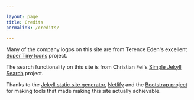 ```yaml
---

layout: page
title: Credits
permalink: /credits/

---
```


Many of the company logos on this site are from Terence Eden's excellent [Super Tiny Icons](https://github.com/edent/SuperTinyIcons) project.

The search functionality on this site is from Christian Fei's [Simple Jekyll Search](https://github.com/christian-fei/Simple-Jekyll-Search) project.

Thanks to the [Jekyll static site generator](https://jekyllrb.com),  [Netlify](https://www.netlify.com) and the [Bootstrap project](https://getbootstrap.com) for making tools that made making this site actually achievable.